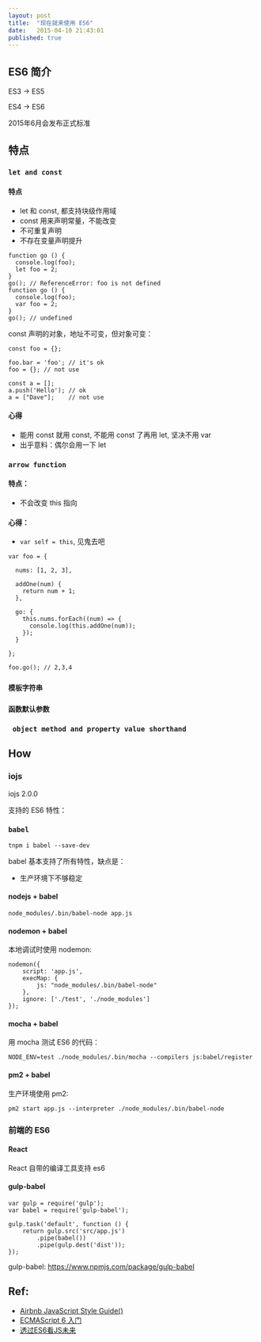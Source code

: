 ```yaml
---
layout: post
title:  "现在就来使用 ES6"
date:   2015-04-10 21:43:01
published: true
---
```


## ES6 简介

ES3 -> ES5

ES4 ->  ES6

2015年6月会发布正式标准

## 特点

### `let and const`

#### 特点

- let 和 const, 都支持块级作用域
- const 用来声明常量，不能改变
- 不可重复声明
- 不存在变量声明提升

```
function go () {
  console.log(foo); 
  let foo = 2;
}
go(); // ReferenceError: foo is not defined
function go () {
  console.log(foo);
  var foo = 2;
}
go(); // undefined
```

const 声明的对象，地址不可变，但对象可变：

```
const foo = {};

foo.bar = 'foo'; // it's ok
foo = {}; // not use

const a = [];
a.push('Hello'); // ok
a = ["Dave"];    // not use
```

#### 心得

- 能用 const 就用 const, 不能用 const 了再用 let, 坚决不用 var
- 出乎意料：偶尔会用一下 let

### `arrow function`

#### 特点：

- 不会改变 this 指向

#### 心得：

- `var self = this`, 见鬼去吧

```
var foo = {

  nums: [1, 2, 3],

  addOne(num) {
    return num + 1;
  },

  go: {
    this.nums.forEach((num) => {
      console.log(this.addOne(num));
    });
  }

};

foo.go(); // 2,3,4
```

### `模板字符串`

### `函数默认参数`

### ` object method and property value shorthand`


## How

### iojs

iojs 2.0.0

支持的 ES6 特性：

### `babel`

```
tnpm i babel --save-dev
```

babel 基本支持了所有特性，缺点是：

- 生产环境下不够稳定

#### nodejs + babel

```
node_modules/.bin/babel-node app.js
```

#### nodemon + babel

本地调试时使用 nodemon:

```
nodemon({
    script: 'app.js',
    execMap: {
        js: "node_modules/.bin/babel-node"
    },
    ignore: ['./test', './node_modules']
});
```

#### mocha + babel

用 mocha 测试 ES6 的代码：

```
NODE_ENV=test ./node_modules/.bin/mocha --compilers js:babel/register
```

#### pm2 + babel

生产环境使用 pm2:

```
pm2 start app.js --interpreter ./node_modules/.bin/babel-node
```

### 前端的 ES6

#### React

React 自带的编译工具支持 es6

#### gulp-babel

```
var gulp = require('gulp');
var babel = require('gulp-babel');
 
gulp.task('default', function () {
    return gulp.src('src/app.js')
        .pipe(babel())
        .pipe(gulp.dest('dist'));
});
```

gulp-babel: https://www.npmjs.com/package/gulp-babel


## Ref:

- [Airbnb JavaScript Style Guide()](https://github.com/airbnb/javascript/tree/es6)
- [ECMAScript 6 入门](http://es6.ruanyifeng.com/#docs/intro)
- [透过ES6看JS未来](http://johnhax.net/2014/es6-js-future/)
